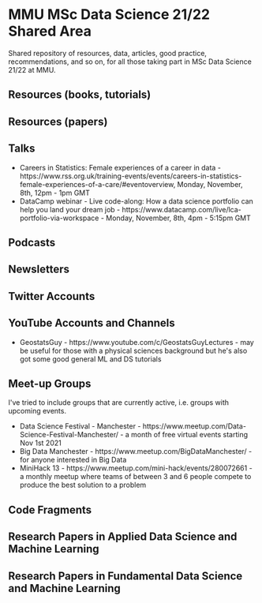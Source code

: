 # MMU MSc Data Science 21/22 Shared Area

Shared repository of resources, data, articles, good practice, recommendations, and so on, for all those taking part in MSc Data Science 21/22 at MMU.


## Resources (books, tutorials)


## Resources (papers)


## Talks
<ul>
 <li>Careers in Statistics: Female experiences of a career in data - https://www.rss.org.uk/training-events/events/careers-in-statistics-female-experiences-of-a-care/#eventoverview, Monday, November, 8th, 12pm - 1pm GMT</li>
  <li>DataCamp webinar - Live code-along: How a data science portfolio can help you land your dream job - https://www.datacamp.com/live/lca-portfolio-via-workspace - 
Monday, November, 8th, 4pm - 5:15pm GMT</li>
  </ul>

## Podcasts


## Newsletters


## Twitter Accounts


## YouTube Accounts and Channels
<ul>
 <li>GeostatsGuy - https://www.youtube.com/c/GeostatsGuyLectures - may be useful for those with a physical sciences background but he's also got some good general ML and DS tutorials</li>
  </ul>

## Meet-up Groups
I've tried to include groups that are currently active, i.e. groups with upcoming events.

<ul>
  <li>Data Science Festival - Manchester - https://www.meetup.com/Data-Science-Festival-Manchester/ - a month of free virtual events starting Nov 1st 2021</li>
  <li>Big Data Manchester - https://www.meetup.com/BigDataManchester/ - for anyone interested in Big Data</li>
  <li>MiniHack 13 - https://www.meetup.com/mini-hack/events/280072661 - a monthly meetup where teams of between 3 and 6 people compete to produce the best solution to a problem</li>
</ul>


## Code Fragments


## Research Papers in Applied Data Science and Machine Learning


## Research Papers in Fundamental Data Science and Machine Learning


